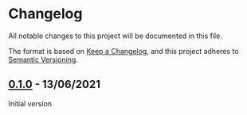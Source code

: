 # Changelog

All notable changes to this project will be documented in this file.

The format is based on [Keep a Changelog](https://keepachangelog.com/en/1.0.0/),
and this project adheres to [Semantic Versioning](https://semver.org/).


## [0.1.0](https://github.com/ErezNagar/code-red/releases/tag/v0.1.0) - 13/06/2021

Initial version
